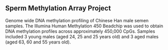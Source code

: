 ## Sperm Methylation Array Project

Genome wide DNA methylation profiling of Chinese Han male semen samples. The Illumina Human Methylation 450 Beadchip was used to obtain DNA methylation profiles across approximately 450,000 CpGs. Samples included 3 young males (aged 24, 25 and 25 years old) and 3 aged males (aged 63, 60 and 55 years old).

